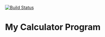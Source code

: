 [![Build Status](https://travis-ci.org/jankikhatri/BasicCalculator.svg?branch=master)](https://travis-ci.org/jankikhatri/BasicCalculator)
# My Calculator Program
